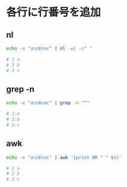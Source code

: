 # 各行に行番号を追加

## nl

```sh
echo -e "a\nb\nc" | nl -w1 -s" "

# 1 a
# 2 b
# 3 c
```


## grep -n

```sh
echo -e "a\nb\nc" | grep -n "^"

# 1:a
# 2:b
# 3:c
```


## awk

```sh
echo -e "a\nb\nc" | awk '{print NR " " $s}'

# 1 a
# 2 b
# 3 c
```
